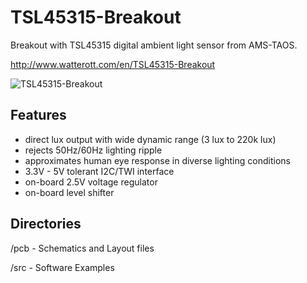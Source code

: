 # TSL45315-Breakout
Breakout with TSL45315 digital ambient light sensor from AMS-TAOS.

<http://www.watterott.com/en/TSL45315-Breakout>

![TSL45315-Breakout](https://github.com/watterott/TSL45315-Breakout/raw/master/img/tsl45315-breakout.jpg)


## Features
 * direct lux output with wide dynamic range (3 lux to 220k lux)
 * rejects 50Hz/60Hz lighting ripple
 * approximates human eye response in diverse lighting conditions
 * 3.3V - 5V tolerant I2C/TWI interface
 * on-board 2.5V voltage regulator
 * on-board level shifter


## Directories
 /pcb - Schematics and Layout files

 /src - Software Examples

